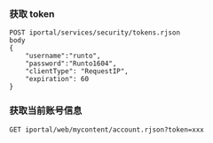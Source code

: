 
### 获取 token
```
POST iportal/services/security/tokens.rjson
body
{
    "username":"runto",
    "password":"Runto1604",
    "clientType": "RequestIP",
    "expiration": 60
}
```

### 获取当前账号信息
```
GET iportal/web/mycontent/account.rjson?token=xxx
```